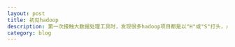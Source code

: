 ```yaml
---
layout: post
title: 初见hadoop
description: 第一次接触大数据处理工具时，发现很多hadoop项目都是以"H"或"S"打头，点解？
category: blog
---
```






[Andy阿离]:    http://copoo.github.io  "Andy阿离"
